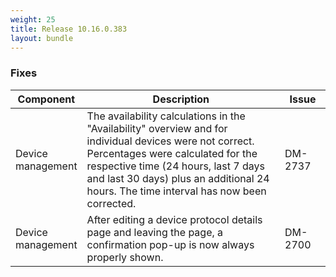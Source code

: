 ```yaml
---
weight: 25
title: Release 10.16.0.383
layout: bundle
---
```


<!--10.16.0.377-10.16.0.383-->


### Fixes

<div><table ><colgroup>
<col style="width: 15%;"><col style="width: 70%;"><col style="width: 15%;"></colgroup>
<thead><tr>
<th>
Component</th>
<th>
Description</th>
<th>
Issue</th>
</tr>
</thead><tbody>

<tr>
<td>Device management</td>
<td>The availability calculations in the "Availability" overview and for individual devices were not correct. Percentages were calculated for the respective time (24 hours, last 7 days and last 30 days) plus an additional 24 hours. The time interval has now been corrected.</td>
<td>DM-2737</td>
</tr>

<tr>
<td>Device management</td>
<td>After editing a device protocol details page and leaving the page, a confirmation pop-up is now always properly shown.</td>
<td>DM-2700</td>
</tr>

</tbody></table></div>
